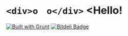# `<div>o　o</div>` <Hello!

[![Built with Grunt](https://cdn.gruntjs.com/builtwith.png)](http://gruntjs.com/)
[![Bitdeli Badge](https://d2weczhvl823v0.cloudfront.net/shinnn/re-a-ct/trend.png)](https://bitdeli.com/free "Bitdeli Badge")